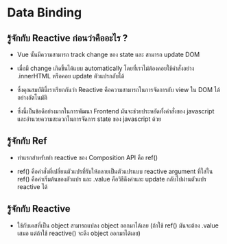 # Data Binding

## รู้จักกับ Reactive ก่อนว่าคืออะไร ?
- Vue นั้นมีความสามารถ track change ของ state และ สามารถ update DOM 
- เมื่อมี change เกิดขึ้นได้แบบ automatically โดยที่เราไม่ต้องคอยใช้คำสั่งอย่าง .innerHTML หรือคอย update ตัวแปรกลับได้

- ซึ่งคุณสมบัตินี้เราเรียกกันว่า Reactive คือความสามารถในการจัดการกับ view ใน DOM ได้อย่างอัตโนมัติ 
- ซึ่งนี้เป็นข้อดีอย่างมากในการพัฒนา Frontend มันจะช่วยประหยัดทั้งคำสั่งของ javascript และอำนวยความสะดวกในการจัดการ state ของ javascript ด้วย

## รู้จักกับ Ref
- ท่าแรกสำหรับทำ reactive ของ Composition API คือ ref()

- ref() คือคำสั่งที่เปลี่ยนตัวแปรที่รับให้กลายเป็นตัวแปรแบบ reactive
argument ที่ใส่ใน ref() คือค่าเริ่มต้นของตัวแปร และ .value คือวิธีดึงค่าและ update กลับไปผ่านตัวแปร reactive ได้

## รู้จักกับ Reactive
- ใช้กับเคสที่เป็น object สามารถแปลง object ออกมาได้เลย 
(ถ้าใช้ ref() มันจะต้อง .value เสมอ แต่ถ้าใช้ reactive() จะดึง object ออกมาได้เลย)